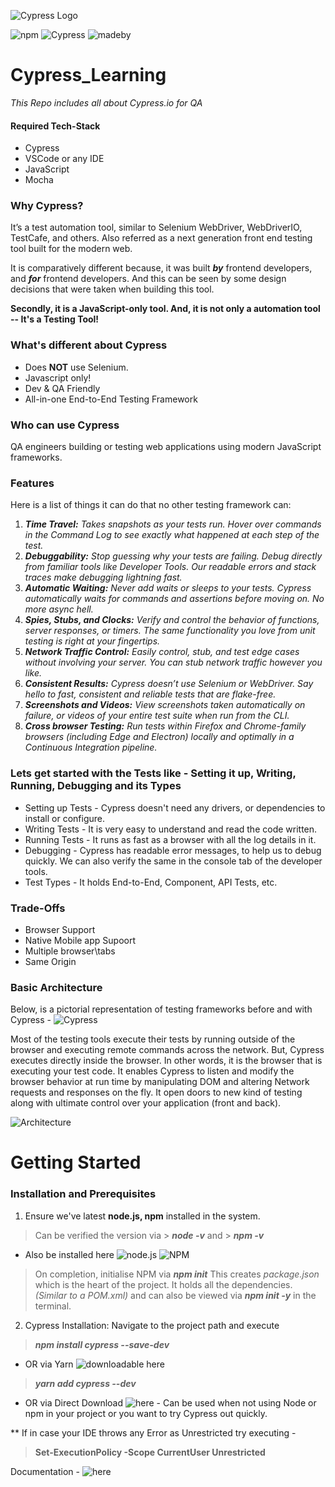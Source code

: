 ![Cypress Logo](https://www.cypress.io/static/cypress-io-logo-social-share-8fb8a1db3cdc0b289fad927694ecb415.png)

![npm](https://img.shields.io/npm/v/npm) ![Cypress](https://img.shields.io/badge/Cypress.io-v8.3.1-blue)
![madeby](https://img.shields.io/badge/Documented%20By-Vaishnavi%20Dontha-blue)

# Cypress_Learning
*This Repo includes all about Cypress.io for QA*

#### Required Tech-Stack
* Cypress
* VSCode or any IDE
* JavaScript
* Mocha

### Why Cypress?
It’s a test automation tool, similar to Selenium WebDriver, WebDriverIO, TestCafe, and others.
Also referred as a next generation front end testing tool built for the modern web.

It is comparatively different because, it was built **_by_** frontend developers, and **_for_** frontend developers. And this can be seen by some design decisions that were taken when building this tool.

**Secondly, it is a JavaScript-only tool. And, it is not only a automation tool -- It's a Testing Tool!**

### What's different about Cypress
* Does **NOT** use Selenium.
* Javascript only!
* Dev & QA Friendly
* All-in-one End-to-End Testing Framework

### Who can use Cypress
QA engineers building or testing web applications using modern JavaScript frameworks.

### Features
Here is a list of things it can do that no other testing framework can:

1. _**Time Travel:** Takes snapshots as your tests run. Hover over commands in the Command Log to see exactly what happened at each step of the test._
2. _**Debuggability:** Stop guessing why your tests are failing. Debug directly from familiar tools like Developer Tools. Our readable errors and stack traces make debugging lightning fast._
3. _**Automatic Waiting:** Never add waits or sleeps to your tests. Cypress automatically waits for commands and assertions before moving on. No more async hell._
4. _**Spies, Stubs, and Clocks:** Verify and control the behavior of functions, server responses, or timers. The same functionality you love from unit testing is right at your fingertips._
5. _**Network Traffic Control:** Easily control, stub, and test edge cases without involving your server. You can stub network traffic however you like._
6. _**Consistent Results:** Cypress doesn’t use Selenium or WebDriver. Say hello to fast, consistent and reliable tests that are flake-free._
7. _**Screenshots and Videos:** View screenshots taken automatically on failure, or videos of your entire test suite when run from the CLI._
8. _**Cross browser Testing:** Run tests within Firefox and Chrome-family browsers (including Edge and Electron) locally and optimally in a Continuous Integration pipeline._

### Lets get started with the Tests like - Setting it up, Writing, Running, Debugging and its Types
* Setting up Tests - Cypress doesn't need any drivers, or dependencies to install or configure.
* Writing Tests - It is very easy to understand and read the code written.
* Running Tests - It runs as fast as a browser with all the log details in it.
* Debugging - Cypress has readable error messages, to help us to debug quickly. We can also verify the same in the console tab of the developer tools.
* Test Types - It holds End-to-End, Component, API Tests, etc.

### Trade-Offs
* Browser Support
* Native Mobile app Supoort
* Multiple browser\tabs
* Same Origin

### Basic Architecture

Below, is a pictorial representation of testing frameworks before and with Cypress -
![Cypress](https://www.toolsqa.com/gallery/Cypress/1.Difference%20between%20cypress%20and%20Non%20Cypress%20based%20test%20frameworks.png)

Most of the testing tools execute their tests by running outside of the browser and executing remote commands across the network. But, Cypress executes directly inside the browser. In other words, it is the browser that is executing your test code.
It enables Cypress to listen and modify the browser behavior at run time by manipulating DOM and altering Network requests and responses on the fly.
It open doors to new kind of testing along with ultimate control over your application (front and back).

![Architecture](https://user-images.githubusercontent.com/17179877/74605728-8e547a80-50c2-11ea-8549-b804ef9b4996.png)

# Getting Started
### Installation and Prerequisites
1. Ensure we've latest **node.js, npm** installed in the system.
  > Can be verified the version via
    >     **_node -v_** and
    >     **_npm -v_**
  * Also be installed here ![node.js](https://nodejs.org/en/download/) ![NPM](https://docs.npmjs.com/cli/v7/commands/npm-install)
   > On completion,  initialise NPM via
   > _**npm init**_
   > This creates _package.json_ which is the heart of the project. It holds all the dependencies. _(Similar to a POM.xml)_ and can also be viewed via **_npm init -y_** in the terminal.
2. Cypress Installation: Navigate to the project path and execute
  > _**npm install cypress --save-dev**_
  * OR via Yarn ![downloadable here](https://yarnpkg.com/)
  > _**yarn add cypress --dev**_
  * OR via Direct Download ![here](https://download.cypress.io/desktop) - Can be used when not using Node or npm in your project or you want to try Cypress out quickly.

** If in case your IDE throws any Error as Unrestricted try executing -
> **Set-ExecutionPolicy -Scope CurrentUser Unrestricted**


Documentation - ![here](https://docs.cypress.io/)
